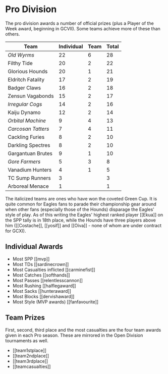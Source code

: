 # Pro Division

The pro division awards a number of official prizes (plus a Player of the Week award, beginning in GCVII). Some teams achieve more of these than others.

| Team | Individual | Team | Total |
|---|---|---|---|
| *Old Wyrms* | 22 | 6 | 28 |
| Filthy Tide | 20 | 2 | 22 |
| Glorious Hounds | 20 | 1 | 21 |
| Eldritch Fatality | 17 | 2 | 19 |
| Badger Claws | 16 | 2 | 18 |
| Zensun Vagabonds | 15 | 2 | 17 |
| *Irregular Cogs* | 14 | 2 | 16 |
| Kaiju Dynamo | 12 | 2 | 14 |
| *Orbital Machine* | 9 | 4 | 13 |
| *Carcosan Tatters* | 7 | 4 | 11 |
| Cackling Furies | 8 | 2 | 10 |
| Darkling Spectres | 8 | 2 | 10 |
| Gargantuan Brutes | 9 | 1 | 10 |
| *Gore Farmers* | 5 | 3 | 8 |
| Vanadium Hunters | 4 | 1 | 5 |
| TC Sump Runners | 3 |  | 3 |
| Arboreal Menace | 1 |  | 1 |

The italicized teams are ones who have won the coveted Green Cup. It is quite common for Eagles fans to parade their championship gear around when other fans (especially those of the Hounds) disparage the Eagles' style of play. As of this writing the Eagles' highest ranked player [[Ekua]] on the SPP tally is in 18th place, while the Hounds have three players above him ([[Costache]], [[yosif]] and [[Oiva]] - none of whom are under contract for GCXI).

## Individual Awards

* Most SPP [[mvp]]
* Most TDs [[sardinecrown]]
* Most Casualties inflicted [[carminefist]]
* Most Catches [[softhands]]
* Most Passes [[relentlesscannon]]
* Most Rushing [[halflegaward]]
* Most Sacks [[hunteraward]]
* Most Blocks [[dervishaward]]
* Most Style (MVP awards) [[fanfavourite]]

## Team Prizes

First, second, third place and the most casualties are the four team awards given in each Pro season. These are mirrored in the Open Division tournaments as well.

* [[team1stplace]]
* [[team2ndplace]]
* [[team3rdplace]]
* [[teamcasualties]]
